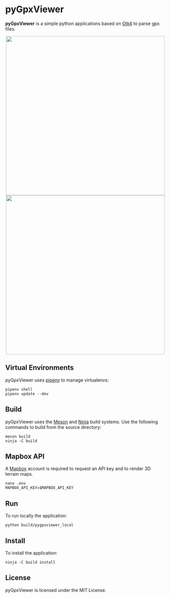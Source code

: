 # pyGpxViewer
**pyGpxViewer** is a simple python applications based on [Gtk4](https://www.gtk.org/) to parse gpx files.
<p align="center">
  <img src="../master/resources/app_window.png" width="500"/>
  <img src="../master/resources/app_window_details.png" width="500"/>
</p>

## Virtual Environments
pyGpxViewer uses [pipenv](https://pypi.org/project/pipenv/) to manage virtualenvs:

```
pipenv shell
pipenv update --dev
```

## Build
pyGpxViewer uses the [Meson](https://mesonbuild.com/) and [Ninja](https://ninja-build.org/) build systems. Use the following commands to build from the source directory:

```
meson build
ninja -C build
```

## Mapbox API
A [Mapbox](https://www.mapbox.com/) account is required to request an API key and to render 3D terrain maps.
```
nano .env
MAPBOX_API_KEY=$MAPBOX_API_KEY
```

## Run
To run locally the application:

```
python build/pygpxviewer_local
```

## Install
To install the application:

```
ninja -C build install
```

## License
pyGpxViewer is licensed under the MIT License.
